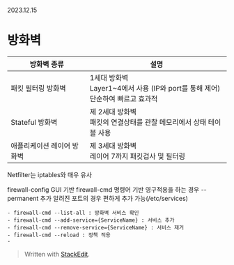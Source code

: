 2023.12.15
# 방화벽
 
| 방화벽 종류 | 설명 |
|--|--|
| 패킷 필터링 방화벽  | 1세대 방화벽 <br>Layer1~4에서 사용 (IP와 port를 통해 제어)<br>단순하여 빠르고 효과적|
| Stateful 방화벽 | 제 2세대 방화벽 <br>패킷의 연결상태를 관찰 메모리에서 상태 테이블 사용 |
| 애플리케이션 레이어 방화벽 | 제 3세대 방화벽 <br>레이어 7까지 패킷검사 및 필터링 |
Netfilter는 iptables와 매우 유사

firewall-config GUI 기반
firewall-cmd 명령어 기반
영구적용을 하는 경우 --permanent 추가
알려진 포트의 경우 편하게 추가 가능(/etc/services)



	- firewall-cmd --list-all : 방화벽 서비스 확인
	- firewall-cmd --add-service={ServiceName} : 서비스 추가
	- firewall-cmd --remove-service={ServiceName} : 서비스 제거
	- firewall-cmd --reload : 정책 적용
	- 


> Written with [StackEdit](https://stackedit.io/).
<!--stackedit_data:
eyJoaXN0b3J5IjpbLTIxMzg1NjI4OCwyNTIyMzU3OTcsLTkwOT
A3MTc1Niw3MzA5OTgxMTZdfQ==
-->
